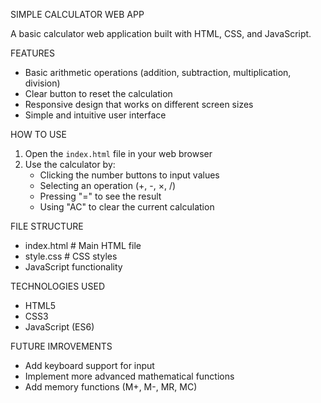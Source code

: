  SIMPLE CALCULATOR WEB APP

A basic calculator web application built with HTML, CSS, and JavaScript.

FEATURES

- Basic arithmetic operations (addition, subtraction, multiplication, division)
- Clear button to reset the calculation
- Responsive design that works on different screen sizes
- Simple and intuitive user interface

HOW TO USE

1. Open the `index.html` file in your web browser
2. Use the calculator by:
   - Clicking the number buttons to input values
   - Selecting an operation (+, -, ×, /)
   - Pressing "=" to see the result
   - Using "AC" to clear the current calculation

FILE STRUCTURE
* index.html # Main HTML file
* style.css # CSS styles
* JavaScript functionality

  
TECHNOLOGIES USED

- HTML5
- CSS3
- JavaScript (ES6)

FUTURE IMROVEMENTS

- Add keyboard support for input
- Implement more advanced mathematical functions
- Add memory functions (M+, M-, MR, MC)

